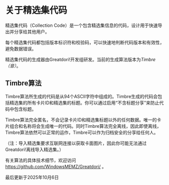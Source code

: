 # 关于精选集代码

精选集代码（Collection Code）是一个包含精选集信息的代码，设计用于快速导出并分享给其他用户。

每个精选集代码都包括版本标识符和校验码，可以快速地判断代码版本和有效性，避免数据错误。

精选集代码的生成器由Greatdori!开发组研发。当前的生成算法版本为*Timbre（音）*。

## Timbre算法

Timbre算法所生成的代码是从94个ASCII字符中组成的。Timbre生成的代码会包括精选集的所有卡片ID和精选集的标题。你可以通过启用“不含标题分享”来防止代码中包含标题。

Timbre算法完全匿名，不会记录卡片ID和精选集标题以外的任何数据。唯一的卡片组合和名称将会生成唯一的代码。同时Timbre算法完全离线，因此即使离线，Timbre算法依然可以正常的运作，Timbre可以作为归档安全的分享给任何人。

（注：导入精选集要求互联网连接以获取卡面图片，因此你可能无法通过Greatdori!离线导入精选集。）



有关算法的具体技术细节，欢迎访问 https://github.com/WindowsMEMZ/Greatdori/ 。

最后更新于2025年10月6日
